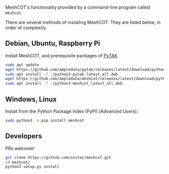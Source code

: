 MeshCOT's functionality provided by a command-line program called `meshcot`.

There are several methods of installing MeshCOT. They are listed below, in order of complexity.

## Debian, Ubuntu, Raspberry Pi

Install MeshCOT, and prerequisite packages of [PyTAK](https://pytak.rtfd.io).

```sh linenums="1"
sudo apt update
wget https://github.com/ampledata/pytak/releases/latest/download/python3-pytak_latest_all.deb
sudo apt install -f ./python3-pytak_latest_all.deb
wget https://github.com/ampledata/meshcot/releases/latest/download/python3-meshcot_latest_all.deb
sudo apt install -f ./python3-meshcot_latest_all.deb
```

## Windows, Linux

Install from the Python Package Index (PyPI) [Advanced Users]::

```sh
sudo python3 -m pip install meshcot
```

## Developers

PRs welcome!

```sh linenums="1"
git clone https://github.com/snstac/meshcot.git
cd meshcot/
python3 setup.py install
```
